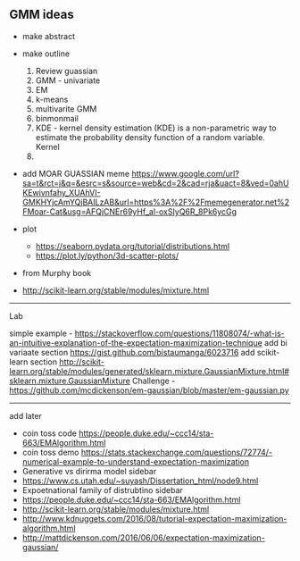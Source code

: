 GMM ideas
-----

- make abstract
- make outline
    1. Review guassian
    2. GMM - univariate
    3. EM
    4. k-means
    5. multivarite GMM
    6. binmonmail
    7. KDE - kernel density estimation (KDE) is a non-parametric way to estimate the probability density function of a random variable. Kernel   
    8. 

- add MOAR GUASSIAN meme https://www.google.com/url?sa=t&rct=j&q=&esrc=s&source=web&cd=2&cad=rja&uact=8&ved=0ahUKEwivnfahy_XUAhVI-GMKHYjcAmYQjBAILzAB&url=https%3A%2F%2Fmemegenerator.net%2FMoar-Cat&usg=AFQjCNEr69yHf_al-oxSIyQ6R_8Pk6ycGg
- plot
    + https://seaborn.pydata.org/tutorial/distributions.html
    + https://plot.ly/python/3d-scatter-plots/

- from Murphy book
- http://scikit-learn.org/stable/modules/mixture.html

-----
Lab

simple example
    - https://stackoverflow.com/questions/11808074/-what-is-an-intuitive-explanation-of-the-expectation-maximization-technique
add bi variaate section
    https://gist.github.com/bistaumanga/6023716
add scikit-learn section
    http://scikit-learn.org/stable/modules/generated/sklearn.mixture.GaussianMixture.html#sklearn.mixture.GaussianMixture
Challenge - https://github.com/mcdickenson/em-gaussian/blob/master/em-gaussian.py


---
add later
- coin toss code https://people.duke.edu/~ccc14/sta-663/EMAlgorithm.html
- coin toss demo https://stats.stackexchange.com/questions/72774/-numerical-example-to-understand-expectation-maximization
- Generative vs dirirma model sidebar
- https://www.cs.utah.edu/~suyash/Dissertation_html/node9.html
- Expoetnational family of distrubtino sidebar
- https://people.duke.edu/~ccc14/sta-663/EMAlgorithm.html
- http://scikit-learn.org/stable/modules/mixture.html
- http://www.kdnuggets.com/2016/08/tutorial-expectation-maximization-algorithm.html
- http://mattdickenson.com/2016/06/06/expectation-maximization-gaussian/